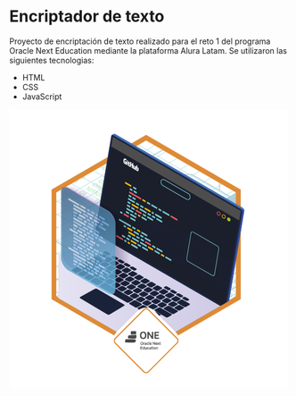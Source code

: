 # Encriptador de texto

<p>Proyecto de encriptación de texto realizado para el reto 1 del programa Oracle Next Education mediante la plataforma Alura Latam.
Se utilizaron las siguientes tecnologias: </p>

- HTML
- CSS
- JavaScript

![](https://github.com/MariaMar23/encriptador/blob/main/Insignia.png)


